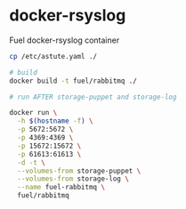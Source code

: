 docker-rsyslog
===================

Fuel docker-rsyslog container


```bash
cp /etc/astute.yaml ./

# build
docker build -t fuel/rabbitmq ./

# run AFTER storage-puppet and storage-log

docker run \
  -h $(hostname -f) \
  -p 5672:5672 \
  -p 4369:4369 \
  -p 15672:15672 \
  -p 61613:61613 \
  -d -t \
  --volumes-from storage-puppet \
  --volumes-from storage-log \
  --name fuel-rabbitmq \
  fuel/rabbitmq

```
